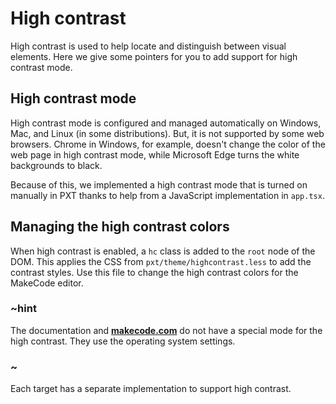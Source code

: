 # High contrast

High contrast is used to help locate and distinguish between visual elements. Here we give some pointers for you to add support for high contrast mode.

## High contrast mode

High contrast mode is configured and managed automatically on Windows, Mac, and Linux (in some distributions). But, it is not supported by some web browsers. Chrome in Windows, for example, doesn't change the color of the web page in high contrast mode, while Microsoft Edge turns the white backgrounds to black.

Because of this, we implemented a high contrast mode that is turned on manually in PXT thanks to help from a JavaScript implementation in `app.tsx`.

## Managing the high contrast colors

When high contrast is enabled, a `hc` class is added to the `root` node of the DOM. This applies the CSS from `pxt/theme/highcontrast.less` to add the contrast styles. Use this file to change the high contrast colors for the MakeCode editor.

### ~hint

The documentation and [**makecode.com**](https://makecode.com) do not have a special mode for the high contrast. They use the operating system settings.

### ~

Each target has a separate implementation to support high contrast.